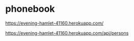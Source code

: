 # phonebook

https://evening-hamlet-41160.herokuapp.com/

https://evening-hamlet-41160.herokuapp.com/api/persons
